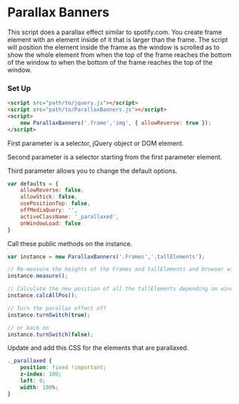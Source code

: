 # Parallax Banners

This script does a parallax effect similar to spotify.com. You create frame element with an element inside of it that is larger than the frame. The script will position the element inside the frame as the window is scrolled as to show the whole element from when the top of the frame reaches the bottom of the window to when the bottom of the frame reaches the top of the window.

### Set Up

```html
<script src="path/to/jquery.js"></script>
<script src="path/to/ParallaxBanners.js"></script>
<script>
    new ParallaxBanners('.frame','img', { allowReverse: true });
</script>
```

First parameter is a selector, jQuery object or DOM element.

Second parameter is a selector starting from the first parameter element.

Third parameter allows you to change the default options.
```javascript
var defaults = {
    allowReverse: false,
    allowStick: false,
    usePositionTop: false,
    offMediaQuery: '',
    activeClassName: '_parallaxed',
    onWindowLoad: false
}
```

Call these public methods on the instance.
```javascript
var instance = new ParallaxBanners('.Frames','.tallElements');

// Re-measure the heights of the Frames and tallElements and browser window and position of the Frames
instance.measure();

// Calculate the new position of all the tallElements depending on window scrollTop.
instance.calcAllPos();

// Turn the parallax effect off
instance.turnSwitch(true);

// or back on
instance.turnSwitch(false);
```

Update and add this CSS for the elements that are parallaxed.
```css
._parallaxed {
    position: fixed !important;
    z-index: 100;
    left: 0;
    width: 100%;
}
```